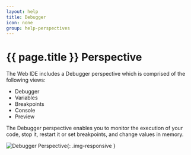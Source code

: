 ```yaml
---
layout: help
title: Debugger
icon: none
group: help-perspectives
---
```


{{ page.title }} Perspective
===

The Web IDE includes a Debugger perspective which is comprised of the following views:

* Debugger
* Variables
* Breakpoints
* Console
* Preview 

The Debugger perspective enables you to monitor the execution of your code, stop it, restart it or set breakpoints, and change values in memory. 

![Debugger Perspective](images/ide_perspective_debugger.png){: .img-responsive }
